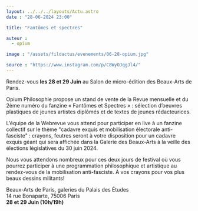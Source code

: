 ```yaml
---
layout: ../../../layouts/Actu.astro
date : "28-06-2024 23:00"

title: "Fantômes et spectres"

auteur :
  - opium

image : "/assets/fildactus/evenements/06-28-opium.jpg"

source : "https://www.instagram.com/p/C8WyOJqgJl4/"
---
```


Rendez-vous __les 28 et 29 Juin__ au Salon de micro-édition des Beaux-Arts de Paris.

Opium Philosophie propose un stand de vente de la Revue mensuelle et du 2ème numéro du fanzine « Fantômes et Spectres » : sélection d’oeuvres plastiques de jeunes artistes diplômés et de textes de jeunes rédacteurices.

L’équipe de la Webrevue vous attend pour participer en live à un fanzine collectif sur le thème "cadavre exquis et mobilisation électorale anti-fasciste" : crayons, feutres seront à votre disposition pour un cadavre exquis géant qui sera affichée dans la Galerie des Beaux-Arts à la veille des élections législatives du 30 juin 2024.

Nous vous attendons nombreux pour ces deux jours de festival où vous pourrez participer à une programmation philosophique et artistique au rendez-vous de la mobilisation anti-fasciste. À vos crayons pour vos plus beaux dessins militants!

Beaux-Arts de Paris, galeries du Palais des Études  
14 rue Bonaparte, 75006 Paris  
__28 et 29 Juin (10h/19h)__